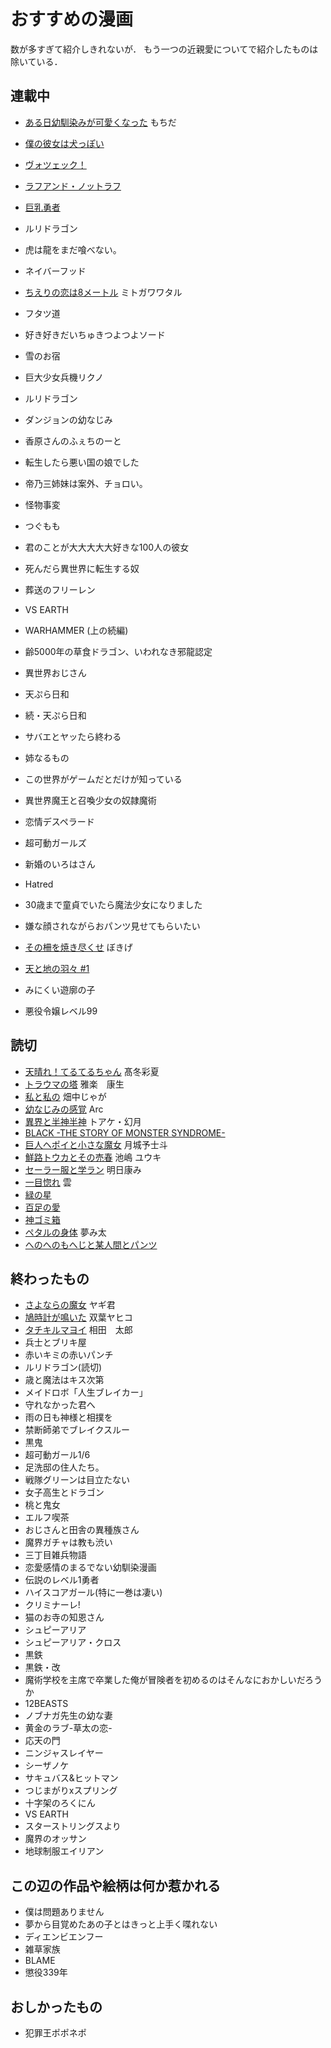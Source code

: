 おすすめの漫画
=======================


数が多すぎて紹介しきれないが．
もう一つの近親愛についてで紹介したものは除いている．

## 連載中

- [ある日幼馴染みが可愛くなった](https://rookie.shonenjump.com/series/pGBIkZlt8e0) もちだ
- [僕の彼女は犬っぽい](https://rookie.shonenjump.com/series/pGBIkZlseXQ)
- [ヴォツェック！](https://rookie.shonenjump.com/series/pGBIkZljhnU)
- [ラフアンド・ノットラフ](https://rookie.shonenjump.com/series/pGBIkZlZkQI)
- [巨乳勇者](https://rookie.shonenjump.com/series/pGBIkZlXF-0)
- ルリドラゴン
- 虎は龍をまだ喰べない。
- ネイバーフッド
- [ちえりの恋は8メートル](https://shonenjumpplus.com/episode/316112896890762684) ミトガワワタル
- フタツ道
- 好き好きだいちゅきつよつよソード
- 雪のお宿
- 巨大少女兵機リクノ
- ルリドラゴン
- ダンジョンの幼なじみ
- 香原さんのふぇちのーと
- 転生したら悪い国の娘でした
- 帝乃三姉妹は案外、チョロい。
- 怪物事変
- つぐもも
- 君のことが大大大大大好きな100人の彼女
- 死んだら異世界に転生する奴
- 葬送のフリーレン
- VS EARTH 
- WARHAMMER (上の続編)
- 齢5000年の草食ドラゴン、いわれなき邪龍認定
- 異世界おじさん
- 天ぷら日和
- 続・天ぷら日和
- サバエとヤッたら終わる
- 姉なるもの
- この世界がゲームだとだけが知っている
- 異世界魔王と召喚少女の奴隷魔術
- 恋情デスペラード
- 超可動ガールズ
- 新婚のいろはさん
- Hatred
- 30歳まで童貞でいたら魔法少女になりました
- 嫌な顔されながらおパンツ見せてもらいたい
- [その柵を焼き尽くせ](https://rookie.shonenjump.com/series/X1vJnKYAjyw) ぼきげ
- [天と地の羽々 #1](https://www.pixiv.net/artworks/98045382)


- みにくい遊廓の子
- 悪役令嬢レベル99

## 読切

- [天晴れ！てるてるちゃん](https://rookie.shonenjump.com/series/pGBIkZl3WQg) 髙冬彩夏
- [トラウマの塔](https://rookie.shonenjump.com/series/pGBIkZl3t4A) 雅楽　康生 
- [私と私の](https://rookie.shonenjump.com/series/pGBIkZl08QQ) 畑中じゃが
- [幼なじみの感覚](異界と半神半神) Arc
- [異界と半神半神](https://rookie.shonenjump.com/series/pGBIkZl0U8w) トアケ・幻月
- [BLACK -THE STORY OF MONSTER SYNDROME-]()
- [巨人ヘポイと小さな魔女](https://rookie.shonenjump.com/series/pGBIkZl0I64) 月城予士斗 
- [鮮路トウカとその売春](https://rookie.shonenjump.com/series/pGBIkZlxBp8) 池嶋 ユウキ 
- [セーラー服と学ラン](https://rookie.shonenjump.com/series/pGBIkZlxXDE) 明日康み
- [一目惚れ](https://rookie.shonenjump.com/series/pGBIkZlxXLo) 雲
- [緑の星](https://rookie.shonenjump.com/series/pGBIkZlmmjM)
- [百足の愛](https://shonenjumpplus.com/episode/316190246967931515)
- [神ゴミ箱](https://rookie.shonenjump.com/series/pGBIkZlXXYE)
- [ペタルの身体](https://rookie.shonenjump.com/series/pGBIkZlW66k) 夢み太
- [へのへのもへじと某人間とパンツ](https://shonenjumpplus.com/episode/316112896925763346)

## 終わったもの


- [さよならの魔女](https://rookie.shonenjump.com/series/pGBIkZl2cog) ヤギ君
- [鳩時計が鳴いた](https://rookie.shonenjump.com/series/pGBIkZlPQ7M) 双葉ヤヒコ
- [タチキルマヨイ](https://rookie.shonenjump.com/series/pGBIkZlSgfM) 相田　太郎
- 兵士とブリキ屋
- 赤いキミの赤いパンチ
- ルリドラゴン(読切)
- 歳と魔法はキス次第
- メイドロボ「人生ブレイカー」
- 守れなかった君へ
- 雨の日も神様と相撲を
- 禁断師弟でブレイクスルー
- 黒鬼
- 超可動ガール1/6
- 足洗邸の住人たち。
- 戦隊グリーンは目立たない
- 女子高生とドラゴン
- 桃と鬼女
- エルフ喫茶
- おじさんと田舎の異種族さん
- 魔界ガチャは教も渋い
- 三丁目雑兵物語
- 恋愛感情のまるでない幼馴染漫画
- 伝説のレベル1勇者
- ハイスコアガール(特に一巻は凄い)
- クリミナーレ!
- 猫のお寺の知恩さん
- シュピーアリア
- シュピーアリア・クロス
- 黒鉄<KUROGANE>
- 黒鉄・改
- 魔術学校を主席で卒業した俺が冒険者を初めるのはそんなにおかしいだろうか
- 12BEASTS
- ノブナガ先生の幼な妻
- 黄金のラブ-草太の恋-
- 応天の門
- ニンジャスレイヤー
- シーザノケ
- サキュバス&ヒットマン
- つじまがりxスプリング
- 十字架のろくにん
- VS EARTH
- スターストリングスより
- 魔界のオッサン
- 地球制服エイリアン

## この辺の作品や絵柄は何か惹かれる

- 僕は問題ありません
- 夢から目覚めたあの子とはきっと上手く喋れない
- ディエンビエンフー
- 雑草家族
- BLAME
- 懲役339年




おしかったもの
------------------

- 犯罪王ポポネポ
